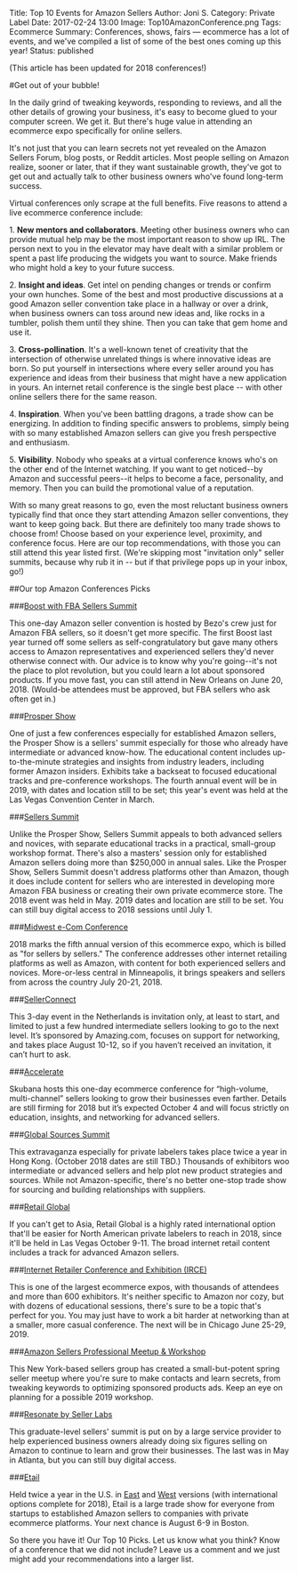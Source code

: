 Title: Top 10 Events for Amazon Sellers
Author: Joni S.
Category: Private Label
Date: 2017-02-24 13:00
Image: Top10AmazonConference.png
Tags: Ecommerce
Summary: Conferences, shows, fairs — ecommerce has a lot of events, and we've compiled a list of some of the best ones coming up this year!
Status: published

(This article has been updated for 2018 conferences!)

#Get out of your bubble!

<p class="Class2">In the daily grind of tweaking keywords, responding to reviews, and all the other details of growing your business, it's easy to become glued to your computer screen. We get it. But there's huge value in attending an ecommerce expo specifically for online sellers.
</p>

<p class="Class2">It's not just that you can learn secrets not yet revealed on the Amazon Sellers Forum, blog posts, or Reddit articles. Most people selling on Amazon realize, sooner or later, that if they want sustainable growth, they've got to get out and actually talk to other business owners who've found long-term success.
</p>

<p class="Class2">Virtual conferences only scrape at the full benefits. Five reasons to attend a live ecommerce conference include:
</p>

<p class="Class2">1. <strong>New mentors and collaborators</strong>. Meeting other business owners who can provide mutual help may be the most important reason to show up IRL. The person next to you in the elevator may have dealt with a similar problem or spent a past life producing the widgets you want to source. Make friends who might hold a key to your future success.
</p>

<p class="Class2">2. <strong>Insight and ideas</strong>. Get intel on pending changes or trends or confirm your own hunches. Some of the best and most productive discussions at a good Amazon seller convention take place in a hallway or over a drink, when business owners can toss around new ideas and, like rocks in a tumbler, polish them until they shine. Then you can take that gem home and use it.
</p>

<p class="Class2">3. <strong>Cross-pollination</strong>. It's a well-known tenet of creativity that the intersection of otherwise unrelated things is where innovative ideas are born. So put yourself in intersections where every seller around you has experience and ideas from their business that might have a new application in yours. An internet retail conference is the single best place -- with other online sellers there for the same reason.
</p>

<p class="Class2">4. <strong>Inspiration</strong>. When you've been battling dragons, a trade show can be energizing. In addition to finding specific answers to problems, simply being with so many established Amazon sellers can give you fresh perspective and enthusiasm.
</p>

<p class="Class2">5. <strong>Visibility</strong>. Nobody who speaks at a virtual conference knows who's on the other end of the Internet watching. If you want to get noticed--by Amazon and successful peers--it helps to become a face, personality, and memory. Then you can build the promotional value of a reputation.
</p>

<p class="Class2">With so many great reasons to go, even the most reluctant business owners typically find that once they start attending Amazon seller conventions, they want to keep going back. But there are definitely too many trade shows to choose from! Choose based on your experience level, proximity, and conference focus. Here are our top recommendations, with those you can still attend this year listed first. (We're skipping most "invitation only" seller summits, because why rub it in -- but if that privilege pops up in your inbox, go!)
</p>

##Our top Amazon Conferences Picks

###<a href="https://www.boostwithfbaevent.com/" target="_blank">Boost with FBA Sellers Summit</a>
<p class="Class2">This one-day Amazon seller convention is hosted by Bezo's crew just for Amazon FBA sellers, so it doesn't get more specific. The first Boost last year turned off some sellers as self-congratulatory but gave many others access to Amazon representatives and experienced sellers they'd never otherwise connect with. Our advice is to know why you're going--it's not the place to plot revolution, but you could learn a lot about sponsored products. If you move fast, you can still attend in New Orleans on June 20, 2018. (Would-be attendees must be approved, but FBA sellers who ask often get in.)
</p>

###<a href="https://www.prospershow.com/" target="_blank">Prosper Show</a>
<p class="Class2">One of just a few conferences especially for established Amazon sellers, the Prosper Show is a sellers' summit especially for those who already have intermediate or advanced know-how. The educational content includes up-to-the-minute strategies and insights from industry leaders, including former Amazon insiders. Exhibits take a backseat to focused educational tracks and pre-conference workshops. The fourth annual event will be in 2019, with dates and location still to be set; this year's event was held at the Las Vegas Convention Center in March.
</p>

###<a href="http://sellerssummit.com/" target="_blank">Sellers Summit</a>
<p class="Class2">Unlike the Prosper Show, Sellers Summit appeals to both advanced sellers and novices, with separate educational tracks in a practical, small-group workshop format. There's also a masters' session only for established Amazon sellers doing more than $250,000 in annual sales. Like the Prosper Show, Sellers Summit doesn't address platforms other than Amazon, though it does include content for sellers who are interested in developing more Amazon FBA business or creating their own private ecommerce store. The 2018 event was held in May. 2019 dates and location are still to be set. You can still buy digital access to 2018 sessions until July 1.
</p>

###<a href="http://www.midwestecom.com/" target="_blank">Midwest e-Com Conference</a>
<p class="Class2">2018 marks the fifth annual version of this ecommerce expo, which is billed as "for sellers by sellers." The conference addresses other internet retailing platforms as well as Amazon, with content for both experienced sellers and novices. More-or-less central in Minneapolis, it brings speakers and sellers from across the country July 20-21, 2018.
</p>

###<a href="https://go.amazing.com/sellerconnect/" target="_blank">SellerConnect</a>
<p class="Class2">This 3-day event in the Netherlands is invitation only, at least to start, and limited to just a few hundred intermediate sellers looking to go to the next level. It’s sponsored by Amazing.com, focuses on support for networking, and takes place August 10-12, so if you haven’t received an invitation, it can’t hurt to ask.
</p>

###<a href="http://accelerate.skubana.com/" target="_blank">Accelerate</a>
<p class="Class2">Skubana hosts this one-day ecommerce conference for “high-volume, multi-channel” sellers looking to grow their businesses even farther. Details are still firming for 2018 but it’s expected October 4 and will focus strictly on education, insights, and networking for advanced sellers.
</p>

###<a href="https://www.globalsources.com/summit" target="_blank">Global Sources Summit</a>
<p class="Class2">This extravaganza especially for private labelers takes place twice a year in Hong Kong. (October 2018 dates are still TBD.) Thousands of exhibitors woo intermediate or advanced sellers and help plot new product strategies and sources. While not Amazon-specific, there's no better one-stop trade show for sourcing and building relationships with suppliers.
</p>

###<a href="https://retailglobal.com/" target="_blank">Retail Global</a>
<p class="Class2">If you can't get to Asia, Retail Global is a highly rated international option that'll be easier for North American private labelers to reach in 2018, since it'll be held in Las Vegas October 9-11. The broad internet retail content includes a track for advanced Amazon sellers.
</p>

###<a href="https://www.irce.com/" target="_blank">Internet Retailer Conference and Exhibition (IRCE)</a>
<p class="Class2">This is one of the largest ecommerce expos, with thousands of attendees and more than 600 exhibitors. It's neither specific to Amazon nor cozy, but with dozens of educational sessions, there's sure to be a topic that's perfect for you. You may just have to work a bit harder at networking than at a smaller, more casual conference. The next will be in Chicago June 25-29, 2019.
</p>

###<a href="https://www.meetup.com/Amazon-Professional-Sellers-Meetup-Workshop/" target="_blank">Amazon Sellers Professional Meetup & Workshop</a>
<p class="Class2">This New York-based sellers group has created a small-but-potent spring seller meetup where you're sure to make contacts and learn secrets, from tweaking keywords to optimizing sponsored products ads. Keep an eye on planning for a possible 2019 workshop.
</p>

###<a href="https://www.sellerlabs.com/resonate/" target="_blank">Resonate by Seller Labs</a>
<p class="Class2">This graduate-level sellers' summit is put on by a large service provider to help experienced business owners already doing six figures selling on Amazon to continue to learn and grow their businesses. The last was in May in Atlanta, but you can still buy digital access.
</p>

###<a href="https://etaileast.wbresearch.com/" target="_blank">Etail</a>
<p class="Class2">Held twice a year in the U.S. in <a href="https://etaileast.wbresearch.com/" target="_blank">East</a> and <a href="https://etailwest.wbresearch.com/" target="_blank">West</a> versions (with international options complete for 2018), Etail is a large trade show for everyone from startups to established Amazon sellers to companies with private ecommerce platforms. Your next chance is August 6-9 in Boston.
</p>

<p class="Class2">So there you have it! Our Top 10 Picks. Let us know what you think? Know of a conference that we did not include? Leave us a comment and we just might add your recommendations into a larger list.
</p>
